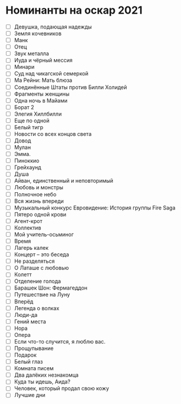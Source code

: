 # Номинанты на оскар 2021 
- [ ] Девушка, подающая надежды
- [ ] Земля кочевников
- [ ] Манк
- [ ] Отец
- [ ] Звук металла
- [ ] Иуда и чёрный мессия
- [ ] Минари
- [ ] Суд над чикагской семеркой
- [ ] Ма Рейни: Мать блюза
- [ ] Соединённые Штаты против Билли Холидей
- [ ] Фрагменты женщины
- [ ] Одна ночь в Майами
- [ ] Борат 2
- [ ] Элегия Хиллбилли
- [ ] Еще по одной
- [ ] Белый тигр
- [ ] Новости со всех концов света
- [ ] Довод
- [ ] Мулан
- [ ] Эмма.
- [ ] Пиноккио
- [ ] Грейхаунд
- [ ] Душа
- [ ] Айван, единственный и неповторимый
- [ ] Любовь и монстры
- [ ] Полночное небо
- [ ] Вся жизнь впереди
- [ ] Музыкальный конкурс Евровидение: История группы Fire Saga
- [ ] Пятеро одной крови
- [ ] Агент-крот
- [ ] Коллектив
- [ ] Мой учитель-осьминог
- [ ] Время
- [ ] Лагерь калек
- [ ] Концерт – это беседа
- [ ] Не разделяться
- [ ] О Латаше с любовью
- [ ] Колетт
- [ ] Отделение голода
- [ ] Барашек Шон: Фермагеддон
- [ ] Путешествие на Луну
- [ ] Вперёд
- [ ] Легенда о волках
- [ ] Люди-да
- [ ] Гений места
- [ ] Нора
- [ ] Опера
- [ ] Если что-то случится, я люблю вас.
- [ ] Прощупывание
- [ ] Подарок
- [ ] Белый глаз
- [ ] Комната писем
- [ ] Два далёких незнакомца
- [ ] Куда ты идешь, Аида?
- [ ] Человек, который продал свою кожу
- [ ] Лучшие дни
